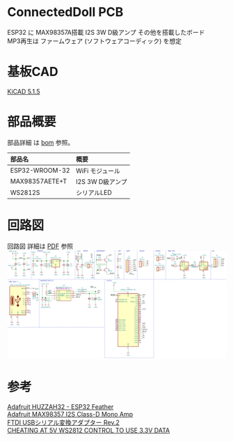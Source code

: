 # ConnectedDoll PCB
ESP32 に MAX98357A搭載 I2S 3W D級アンプ その他を搭載したボード  
MP3再生は ファームウェア (ソフトウェアコーディック) を想定

# 基板CAD
[KiCAD 5.1.5](https://kicad-pcb.org/blog/2019/11/KiCad-5.1.5-Release/)

# 部品概要
部品詳細 は [bom](./bom/) 参照。  

|部品名|概要|
|:--|:--|
| ESP32-WROOM-32 | WiFi モジュール |
| MAX98357AETE+T | I2S 3W D級アンプ |
| WS2812S | シリアルLED |

# 回路図
回路図 詳細は [PDF](./esp32-mp3-board/esp32-mp3-board.pdf) 参照  
![circuit](./res/circuit.png)

# 参考
[Adafruit HUZZAH32 - ESP32 Feather](https://learn.adafruit.com/assets/41630)  
[Adafruit MAX98357 I2S Class-D Mono Amp](https://learn.adafruit.com/assets/32642)  
[FTDI USBシリアル変換アダプター Rev.2](https://www.switch-science.com/catalog/2782/)  
[CHEATING AT 5V WS2812 CONTROL TO USE 3.3V DATA](https://hackaday.com/2017/01/20/cheating-at-5v-ws2812-control-to-use-a-3-3v-data-line/)